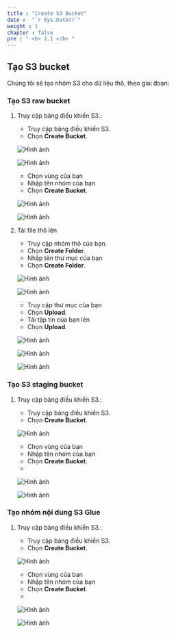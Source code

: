 ```yaml
---
title : "Create S3 Bucket"
date :  "`r Sys.Date()`" 
weight : 1
chapter : false
pre : " <b> 2.1 </b> "
---
```

## Tạo S3 bucket

Chúng tôi sẽ tạo nhóm S3 cho dữ liệu thô, theo giai đoạn:

### Tạo S3 raw bucket

1. Truy cập bảng điều khiển S3.:
    - Truy cập bảng điều khiển S3.
    - Chọn **Create Bucket**.

   ![Hình ảnh](/repo_pmt_ws-001/images/2/002.png?featherlight=false&width=90pc)

   ![Hình ảnh](/repo_pmt_ws-001/images/2/020.png?featherlight=false&width=90pc)
    - Chọn vùng của bạn
    - Nhập tên nhóm của bạn
    - Chọn **Create Bucket**.

   ![Hình ảnh](/repo_pmt_ws-001/images/2/021.png?featherlight=false&width=90pc)

   ![Hình ảnh](/repo_pmt_ws-001/images/2/022.png?featherlight=false&width=90pc)
2. Tải file thô lên
    - Truy cập nhóm thô của bạn.
    - Chọn **Create Folder**.
    - Nhập tên thư mục của bạn
    - Chọn **Create Folder**.

   ![Hình ảnh](/repo_pmt_ws-001/images/2/028.png?featherlight=false&width=90pc)

   ![Hình ảnh](/repo_pmt_ws-001/images/2/029.png?featherlight=false&width=90pc)

    - Truy cập thư mục của bạn
    - Chọn **Upload**.
    - Tải tập tin của bạn lên
    - Chọn **Upload**.

   ![Hình ảnh](/repo_pmt_ws-001/images/2/030.png?featherlight=false&width=90pc)

   ![Hình ảnh](/repo_pmt_ws-001/images/2/031.png?featherlight=false&width=90pc)

   ![Hình ảnh](/repo_pmt_ws-001/images/2/032.png?featherlight=false&width=90pc)

### Tạo S3 staging bucket

1. Truy cập bảng điều khiển S3.:
    - Truy cập bảng điều khiển S3.
    - Chọn **Create Bucket**.

   ![Hình ảnh](/repo_pmt_ws-001/images/2/023.png?featherlight=false&width=90pc)
    - Chọn vùng của bạn
    - Nhập tên nhóm của bạn
    - Chọn **Create Bucket**.
    -
   ![Hình ảnh](/repo_pmt_ws-001/images/2/024.png?featherlight=false&width=90pc)

   ![Hình ảnh](/repo_pmt_ws-001/images/2/025.png?featherlight=false&width=90pc)
### Tạo nhóm nội dung S3 Glue

1. Truy cập bảng điều khiển S3.:
    - Truy cập bảng điều khiển S3.
    - Chọn **Create Bucket**.

   ![Hình ảnh](/repo_pmt_ws-001/images/2/023.png?featherlight=false&width=90pc)
    - Chọn vùng của bạn
    - Nhập tên nhóm của bạn
    - Chọn **Create Bucket**.
    -
   ![Hình ảnh](/repo_pmt_ws-001/images/2/026.png?featherlight=false&width=90pc)

   ![Hình ảnh](/repo_pmt_ws-001/images/2/025.png?featherlight=false&width=90pc)